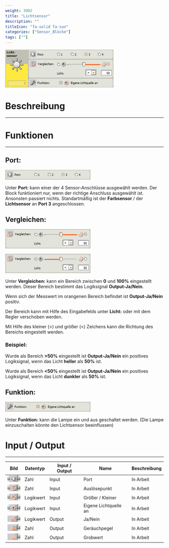 ```yaml
---
weight: 3002
title: "Lichtsensor"
description: ""
titleIcon: "fa-solid fa-sun"
categories: ["Sensor_Blöcke"]
tags: [""]
---
```


![Block.png](/images/nxt-images/Kapitel%203%20Sensoren/3.3%20Lichtsensor/Block.png)


# Beschreibung
---

# Funktionen
---

## Port:

![Port.png](/images/nxt-images/Kapitel%203%20Sensoren/3.3%20Lichtsensor/Port.png)

Unter **Port:** kann einer der 4 Sensor-Anschlüsse ausgewählt werden. Der Block funktioniert nur, wenn der richtige Anschluss ausgewählt ist. Ansonsten passiert nichts. Standartmäßig ist der **Farbsensor** / der **Lichtsensor** an **Port 3** angeschlossen.

## Vergleichen:

![Vergleichen.png](/images/nxt-images/Kapitel%203%20Sensoren/3.3%20Lichtsensor/Vergleichen1.png)

![Vergleichen.png](/images/nxt-images/Kapitel%203%20Sensoren/3.3%20Lichtsensor/Vergleichen2.png)

Unter **Vergleichen:** kann ein Bereich zwischen **0** und **100%** eingestellt werden. Dieser Bereich bestimmt das Logiksignal **Output-Ja/Nein**.

Wenn sich der Messwert im orangenen Bereich befindet ist **Output-Ja/Nein** positiv.

Der Bereich kann mit Hilfe des Eingabefelds unter **Licht:** oder mit dem Regler verschoben werden.

Mit Hilfe des kleiner (>) und größer (<) Zeichens kann die Richtung des Bereichs eingestellt werden.

### Beispiel:

Wurde als Bereich **>50%** eingestellt ist **Output-Ja/Nein** ein positives Logiksignal, wenn das Licht **heller** als **50%** ist.

Wurde als Bereich **<50%** eingestellt ist **Output-Ja/Nein** ein positives Logiksignal, wenn das Licht **dunkler** als **50%** ist.

## Funktion:

![Funktion.png](/images/nxt-images/Kapitel%203%20Sensoren/3.3%20Lichtsensor/Funktion.png)

Unter **Funktion:** kann die Lampe ein und aus geschaltet werden. (Die Lampe einzuschalten könnte den Lichtsensor beeinflussen)

# Input / Output
---

| Bild                                                                                         | Datentyp    | Input / Output | Name     |Beschreibung|
| -------------------------------------------------------------------------------------------- | ------------| ------------ |----------|------------|
| ![Input1.png](/images/nxt-images/Kapitel%203%20Sensoren/3.3%20Lichtsensor/Input1.png)  | Zahl      | Input  | Port                  | In Arbeit 
| ![Input2.png](/images/nxt-images/Kapitel%203%20Sensoren/3.3%20Lichtsensor/Input2.png)  | Zahl      | Input  | Auslösepunkt          | In Arbeit
| ![Input3.png](/images/nxt-images/Kapitel%203%20Sensoren/3.3%20Lichtsensor/Input3.png)  | Logikwert | Input  | Größer / Kleiner      | In Arbeit
| ![Input4.png](/images/nxt-images/Kapitel%203%20Sensoren/3.3%20Lichtsensor/Input4.png)  | Logikwert | Input  | Eigene Lichtquelle an | In Arbeit
| ![Input5.png](/images/nxt-images/Kapitel%203%20Sensoren/3.3%20Lichtsensor/Input5.png)  | Logikwert | Output | Ja/Nein               | In Arbeit
| ![Input6.png](/images/nxt-images/Kapitel%203%20Sensoren/3.3%20Lichtsensor/Input6.png)  | Zahl      | Output | Geräuchpegel          | In Arbeit
| ![Input7.png](/images/nxt-images/Kapitel%203%20Sensoren/3.3%20Lichtsensor/Input7.png)  | Zahl      | Output | Grobwert              | In Arbeit
